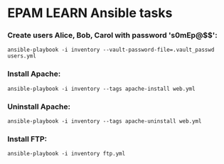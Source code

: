 # EPAM LEARN Ansible tasks

### Create users Alice, Bob, Carol with password 's0mEp@$$':

`ansible-playbook -i inventory --vault-password-file=.vault_passwd users.yml`

### Install Apache:

`ansible-playbook -i inventory --tags apache-install web.yml`

### Uninstall Apache:

`ansible-playbook -i inventory --tags apache-uninstall web.yml`

### Install FTP:

`ansible-playbook -i inventory ftp.yml`
